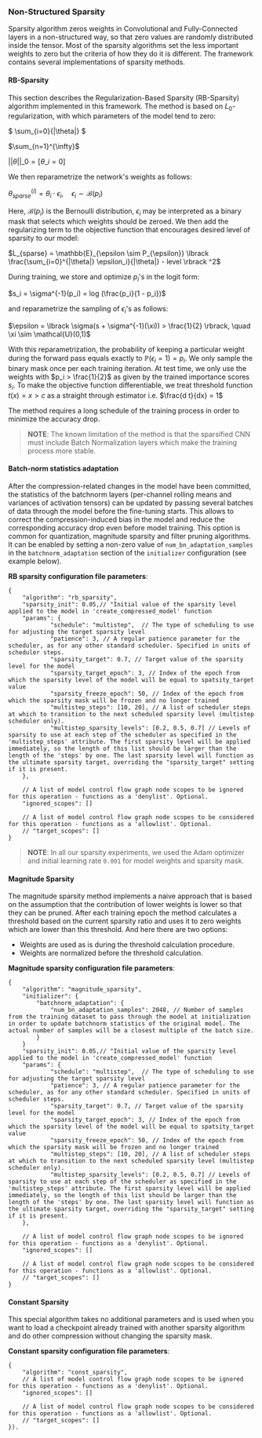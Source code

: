 ### Non-Structured Sparsity
Sparsity algorithm zeros weights in Convolutional and Fully-Connected layers in a non-structured way,
so that zero values are randomly distributed inside the tensor. Most of the sparsity algorithms set the less important weights to zero but the criteria of how they do it is different. The framework contains several implementations of sparsity methods.

#### RB-Sparsity

This section describes the Regularization-Based Sparsity (RB-Sparsity) algorithm implemented in this framework. The method is based on $L_0$-regularization, with which parameters of the model tend to zero:

$ \sum\_{i=0}{|\theta|} $

$\sum_{n=1}^{\infty}$


$||\theta||\_0   =   \lbrack \theta\_i = 0 \rbrack$

We then reparametrize the network's weights as follows:

$\theta_{sparse}^{(i)} = \theta_i \cdot \epsilon_i, \quad \epsilon_i \sim \mathcal{B}(p_i)$

Here, $\mathcal{B}(p_i)$ is the Bernoulli distribution, $\epsilon_i$ may be interpreted as a binary mask that selects which weights should be zeroed. We then add the regularizing term to the objective function that encourages desired level of sparsity to our model:

$L_{sparse} = \mathbb{E}_{\epsilon \sim P_{\epsilon}} \lbrack \frac{\sum_{i=0}^{|\theta|} \epsilon_i}{|\theta|} - level \rbrack ^2$

During training, we store and optimize $p_i$'s in the logit form:

$s_i = \sigma^{-1}(p_i) = log (\frac{p_i}{1 - p_i})$

and reparametrize the sampling of $\epsilon_i$'s as follows:

$\epsilon = \lbrack \sigma(s + \sigma^{-1}(\xi)) > \frac{1}{2} \rbrack, \quad \xi \sim \mathcal{U}(0,1)$

With this reparametrization, the probability of keeping a particular weight during the forward pass equals exactly to $\mathbb{P}( \epsilon_i = 1) = p_i$. We only sample the binary mask once per each training iteration. At test time, we only use the weights with $p_i > \frac{1}{2}$ as given by the trained importance scores $s_i$. To make the objective function differentiable, we treat threshold function $t(x) = x > c$ as a straight through estimator i.e. $\frac{d t}{dx} = 1$

The method requires a long schedule of the training process in order to minimize the accuracy drop.

> **NOTE**: The known limitation of the method is that the sparsified CNN must include Batch Normalization layers which make the training process more stable.

#### Batch-norm statistics adaptation

After the compression-related changes in the model have been committed, the statistics of the batchnorm layers
(per-channel rolling means and variances of activation tensors) can be updated by passing several batches of data
through the model before the fine-tuning starts. This allows to correct the compression-induced bias in the model
and reduce the corresponding accuracy drop even before model training. This option is common for quantization, magnitude
sparsity and filter pruning algorithms. It can be enabled by setting a non-zero value of `num_bn_adaptation_samples` in the
`batchnorm_adaptation` section of the `initializer` configuration (see example below).

**RB sparsity configuration file parameters**:

```
{
    "algorithm": "rb_sparsity",
    "sparsity_init": 0.05,// "Initial value of the sparsity level applied to the model in 'create_compressed_model' function
    "params": {
            "schedule": "multistep",  // The type of scheduling to use for adjusting the target sparsity level
            "patience": 3, // A regular patience parameter for the scheduler, as for any other standard scheduler. Specified in units of scheduler steps.
            "sparsity_target": 0.7, // Target value of the sparsity level for the model
            "sparsity_target_epoch": 3, // Index of the epoch from which the sparsity level of the model will be equal to spatsity_target value
            "sparsity_freeze_epoch": 50, // Index of the epoch from which the sparsity mask will be frozen and no longer trained
            "multistep_steps": [10, 20], // A list of scheduler steps at which to transition to the next scheduled sparsity level (multistep scheduler only).
            "multistep_sparsity_levels": [0.2, 0.5, 0.7] // Levels of sparsity to use at each step of the scheduler as specified in the 'multistep_steps' attribute. The first sparsity level will be applied immediately, so the length of this list should be larger than the length of the 'steps' by one. The last sparsity level will function as the ultimate sparsity target, overriding the "sparsity_target" setting if it is present.
    },

    // A list of model control flow graph node scopes to be ignored for this operation - functions as a 'denylist'. Optional.
    "ignored_scopes": []

    // A list of model control flow graph node scopes to be considered for this operation - functions as a 'allowlist'. Optional.
    // "target_scopes": []
}
```

> **NOTE**: In all our sparsity experiments, we used the Adam optimizer and initial learning rate `0.001` for model weights and sparsity mask.

#### Magnitude Sparsity

The magnitude sparsity method implements a naive approach that is based on the assumption that the contribution of lower weights is lower so that they can be pruned. After each training epoch the method calculates a threshold based on the current sparsity ratio and uses it to zero weights which are lower than this threshold. And here there are two options:
- Weights are used as is during the threshold calculation procedure.
- Weights are normalized before the threshold calculation.

**Magnitude sparsity configuration file parameters**:
```
{
    "algorithm": "magnitude_sparsity",
    "initializer": {
        "batchnorm_adaptation": {
            "num_bn_adaptation_samples": 2048, // Number of samples from the training dataset to pass through the model at initialization in order to update batchnorm statistics of the original model. The actual number of samples will be a closest multiple of the batch size.
        }
    }
    "sparsity_init": 0.05,// "Initial value of the sparsity level applied to the model in 'create_compressed_model' function
    "params": {
            "schedule": "multistep",  // The type of scheduling to use for adjusting the target sparsity level
            "patience": 3, // A regular patience parameter for the scheduler, as for any other standard scheduler. Specified in units of scheduler steps.
            "sparsity_target": 0.7, // Target value of the sparsity level for the model
            "sparsity_target_epoch": 3, // Index of the epoch from which the sparsity level of the model will be equal to spatsity_target value
            "sparsity_freeze_epoch": 50, // Index of the epoch from which the sparsity mask will be frozen and no longer trained
            "multistep_steps": [10, 20], // A list of scheduler steps at which to transition to the next scheduled sparsity level (multistep scheduler only).
            "multistep_sparsity_levels": [0.2, 0.5, 0.7] // Levels of sparsity to use at each step of the scheduler as specified in the 'multistep_steps' attribute. The first sparsity level will be applied immediately, so the length of this list should be larger than the length of the 'steps' by one. The last sparsity level will function as the ultimate sparsity target, overriding the "sparsity_target" setting if it is present.
    },

    // A list of model control flow graph node scopes to be ignored for this operation - functions as a 'denylist'. Optional.
    "ignored_scopes": []

    // A list of model control flow graph node scopes to be considered for this operation - functions as a 'allowlist'. Optional.
    // "target_scopes": []
}
```

#### Constant Sparsity
This special algorithm takes no additional parameters and is used when you want to load a checkpoint already trained with another sparsity algorithm and do other compression without changing the sparsity mask.

**Constant sparsity configuration file parameters**:
```
{
    "algorithm": "const_sparsity",
    // A list of model control flow graph node scopes to be ignored for this operation - functions as a 'denylist'. Optional.
    "ignored_scopes": []

    // A list of model control flow graph node scopes to be considered for this operation - functions as a 'allowlist'. Optional.
    // "target_scopes": []
}).
```
